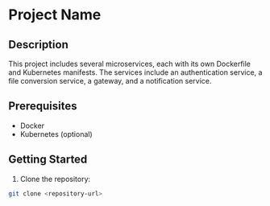 # Project Name

## Description

This project includes several microservices, each with its own Dockerfile and Kubernetes manifests. The services include an authentication service, a file conversion service, a gateway, and a notification service.

## Prerequisites

- Docker
- Kubernetes (optional)

## Getting Started

1. Clone the repository:

```bash
git clone <repository-url>